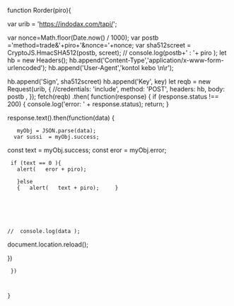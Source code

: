 
 function Rorder(piro){
	
   var urib = 'https://indodax.com/tapi/';

 var nonce=Math.floor(Date.now() / 1000);
  var postb ='method=trade&'+piro+'&nonce='+nonce;
 var sha512screet = CryptoJS.HmacSHA512(postb, screet);
   //  console.log(postb+' : '+ piro  );
 let hb = new Headers(); 
 hb.append('Content-Type','application/x-www-form-urlencoded'); 
   hb.append('User-Agent','kontol kebo  \n\r'); 

hb.append('Sign', sha512screet)
hb.append('Key', key) 
let reqb = new Request(urib, {
 //credentials: 'include',
 method: 'POST',
 headers: hb,
 body: postb ,
});
fetch(reqb)
.then(
 function(response) {
   if (response.status !== 200) {
  console.log('error: ' +  response.status);
  return;
   }

 
   response.text().then(function(data) {
	  
	   myObj = JSON.parse(data);
	  var sussi  = myObj.success;
 
 		
  const text  = myObj.success;
 const eror  = myObj.error;
	 
	 
	 if (text == 0 ){
	   alert(   eror + piro);	

	   }else
	   {   alert(   text + piro);	  }
	   
	   
		
		
		
		
	//	console.log(data );
		
		

 document.location.reload();
   
 
	 
 
 
  })
  
  	 })
	 
	
		 
	}
	 
	
